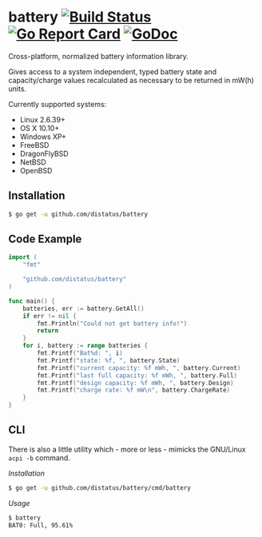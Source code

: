 battery [![Build Status](https://travis-ci.org/distatus/battery.svg?branch=master)](https://travis-ci.org/distatus/battery) [![Go Report Card](https://goreportcard.com/badge/github.com/distatus/battery)](https://goreportcard.com/report/github.com/distatus/battery) [![GoDoc](https://godoc.org/github.com/distatus/battery?status.svg)](https://godoc.org/github.com/distatus/battery)
=======

Cross-platform, normalized battery information library.

Gives access to a system independent, typed battery state and capacity/charge
values recalculated as necessary to be returned in mW(h) units.

Currently supported systems:

* Linux 2.6.39+
* OS X 10.10+
* Windows XP+
* FreeBSD
* DragonFlyBSD
* NetBSD
* OpenBSD

Installation
------------

```bash
$ go get -u github.com/distatus/battery
```

Code Example
------------

```go
import (
	"fmt"

	"github.com/distatus/battery"
)

func main() {
	batteries, err := battery.GetAll()
	if err != nil {
		fmt.Println("Could not get battery info!")
		return
	}
	for i, battery := range batteries {
		fmt.Printf("Bat%d: ", i)
		fmt.Printf("state: %f, ", battery.State)
		fmt.Printf("current capacity: %f mWh, ", battery.Current)
		fmt.Printf("last full capacity: %f mWh, ", battery.Full)
		fmt.Printf("design capacity: %f mWh, ", battery.Design)
		fmt.Printf("charge rate: %f mW\n", battery.ChargeRate)
	}
}
```

CLI
---

There is also a little utility which - more or less - mimicks the GNU/Linux `acpi -b` command.

*Installation*

```bash
$ go get -u github.com/distatus/battery/cmd/battery
```

*Usage*

```bash
$ battery
BAT0: Full, 95.61%
```
